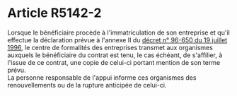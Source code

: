 # Article R5142-2

Lorsque le bénéficiaire procède à l'immatriculation de son entreprise et qu'il effectue la déclaration prévue à l'annexe II du [décret n° 96-650 du 19 juillet 1996][1], le centre de formalités des entreprises transmet aux organismes auxquels le bénéficiaire du contrat est tenu, le cas échéant, de s'affilier, à l'issue de ce contrat, une copie de celui-ci portant mention de son terme prévu.   
La personne responsable de l'appui informe ces organismes des renouvellements ou de la rupture anticipée de celui-ci.

 [1]: /affichTexte.do?cidTexte=JORFTEXT000000547887&categorieLien=cid